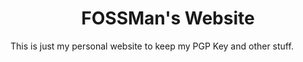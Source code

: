 <h1 style="text-align:center;">FOSSMan's Website</h1>
<p>This is just my personal website to keep my PGP Key and other stuff.</p>
